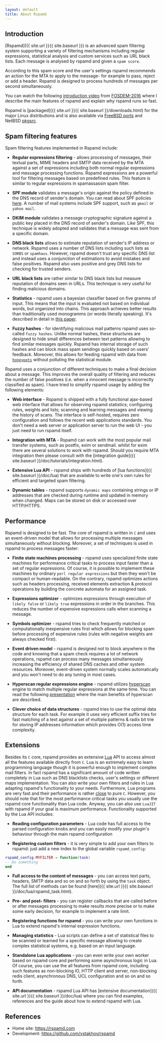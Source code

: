 ```yaml
---
layout: default
title: About Rspamd
---
```


## Introduction

[Rspamd]({{ site.url }}{{ site.baseurl }}) is an advanced spam filtering system supporting a variety of filtering mechanisms
including regular expressions, statistical analysis and custom services
such as URL black lists. Each message is analysed by rspamd and given a `spam score`.

According to this spam score and the user's settings rspamd recommends an action for
the MTA to apply to the message- for example to pass, reject or add a header.
Rspamd is designed to process hundreds of messages per second simultaneously.

You can watch the following [introduction video](https://www.youtube.com/watch?v=_fl9i-az_Q0) from [FOSDEM-2016](https://archive.fosdem.org/2016/) where I describe the main features of rspamd and explain why rspamd runs so fast.

Rspamd is [packaged]({{ site.url }}{{ site.baseurl }}/downloads.html) for the major Linux distributions and is also available via [FreeBSD ports](https://freshports.org/mail/rspamd) and NetBSD [pkgsrc](https://pkgsrc.org).

## Spam filtering features

Spam filtering features implemented in Rspamd include:

* **Regular expressions filtering** - allows processing of messages, their textual parts, MIME headers and
SMTP data received by the MTA against a set of expressions including both normal regular expressions and
message processing functions. Rspamd expressions are a powerful tool for filtering messages based on
predefined rules. This feature is similar to regular expressions in spamassassin spam filter.


* **SPF module** validates a message's origin against the policy defined in the DNS record of sender's domain. You can read
about SPF policies [here](http://www.open-spf.org/). A number of mail systems include SPF support, such as `gmail` or `yahoo mail`.


* **DKIM module** validates a message cryptographic signature against a public key placed in the DNS record of sender's domain. Like SPF,
this technique is widely adopted and validates that a message was sent from a specific domain.


* **DNS black lists** allows to estimate reputation of sender's IP address or network. Rspamd uses a number of DNS lists including such lists as
`SORBS` or `spamhaus`. However, rspamd doesn't trust any specific DNS list and instead uses a conjunction of estimations to
avoid mistakes and false positives. Rspamd also uses positive and grey DNS lists for checking for trusted senders.


* **URL black lists** are rather similar to DNS black lists but measure reputation of domains seen in URLs.
This technique is very useful for finding malicious domains.


* **Statistics** - rspamd uses a bayesian classifier based on five gramms of input. This means that the input is evaluated not based on individual
words, but organized into chains. This approach achieves better results than
traditionally used monogramms (or words literally speaking). It's described in detail in [this paper](https://web.archive.org/web/20181024182218/http://osbf-lua.luaforge.net/papers/osbf-eddc.pdf).


* **Fuzzy hashes** - for identifying malicious mail patterns rspamd uses so-called `fuzzy hashes`. Unlike normal hashes, these structures are designed to hide
small differences between text patterns allowing to find similar messages quickly. Rspamd has internal storage of such hashes and can block mass spam sendings
quickly based on users' feedback. Moreover, this allows for feeding rspamd with data from [`honeypots`](https://wikipedia.org/wiki/Honeypot_(computing)#Spam_versions)
without polluting the statistical module.

Rspamd uses a conjunction of different techniques to make a final decision about a message. This improves the overall quality of filtering and reduces the number of
false positives (i.e. when a innocent message is incorrectly classified as spam). I have tried to simplify rspamd usage by adding the following elements:

* **Web interface** - Rspamd is shipped with a fully functional ajax-based web interface that allows for observing rspamd statistics; configuring rules, weights and lists; scanning
and learning messages and viewing the history of scans. The interface is self-hosted, requires zero configuration and follows the recent web applications standards. You don't need a
web server or application server to run the web UI - you just need to run rspamd itself.

* **Integration with MTA** - Rspamd can work with the most popular mail transfer systems, such as postfix, exim or sendmail.
whilst for exim there are several solutions to work with rspamd. Should you require MTA integration then please consult with the [integration guide]({{ site.baseurl }}/doc/tutorials/integration.html).

* **Extensive Lua API** - rspamd ships with hundreds of [lua functions]({{ site.baseurl }}/doc/lua) that are available to write one's own rules for efficient and targeted spam filtering.

* **Dynamic tables** - rspamd supports `dynamic maps` containing strings or IP addresses that are checked during runtime and updated in memory when changed. Maps can be stored on disk or accessed over HTTP/HTTPS.

## Performance

Rspamd is designed to be fast. The core of rspamd is written in `C` and uses an event-driven model that allows for processing multiple messages simultaneously without blocking.
Moreover, a set of techniques is used in rspamd to process messages faster:

* **Finite state machines processing** - rspamd uses specialized finite state machines for performance critical tasks to process input faster than a set of regular expressions.
Of course, it is possible to implement these machines by ordinary `perl regular expressions` but then they won't be compact or human-readable. On the contrary, rspamd optimizes
actions such as headers processing, received elements extraction & protocol operations by building the concrete automata for an assigned task.

* **Expressions optimizer** - optimizes expressions through execution of `likely false` or `likely true` expressions in order in the branches. This reduces the number of
expensive expressions calls when scanning a message.

* **Symbols optimizer** - rspamd tries to check frequently matched or computationally inexpensive rules first which allows for blocking spam before processing of
expensive rules (rules with negative weights are always checked first).

* **Event driven model** - rspamd is designed not to block anywhere in the code and knowing that a spam check requires a lot of network operations, rspamd can process many messages
simultaneously increasing the efficiency of shared DNS caches and other system resources. Moreover, event-driven system normally scales automatically and you won't need to do any
tuning in most cases.

* **Hyperscan regular expressions engine** - rspamd utilizes [hyperscan](https://www.hyperscan.io/) engine to match multiple regular expressions at the same time. You can read the following [presentation](https://highsecure.ru/rspamd-hyperscan.pdf) where the main benefits of hyperscan are described.

* **Clever choice of data structures** - rspamd tries to use the optimal data structure for each task. For example it uses very efficient suffix tries for fast matching of a text
against a set of multiple patterns & radix bit trie for storing IP addresses information which provides O(1) access time complexity.

## Extensions

Besides its `C` core, rspamd provides an extensive [Lua](https://www.lua.org) API to access almost all the features available directly from `C`. Lua is an extremely easy
to learn programming language though it is powerful enough to implement complex mail filters. In fact rspamd has a significant amount of code written completely in Lua such as
DNS blacklists checks, user's settings or different maps implementation. You can also write your own filters and rules in Lua adapting rspamd's functionality to your needs.
Furthermore, Lua programs are very fast and their performance is rather [close](https://attractivechaos.github.io/plb/) to pure `C`. However, you should note that for the most
performance critical tasks you usually use the rspamd core functionality than Lua code. Anyway, you can also use `LuaJIT` with rspamd if your goal is maximum performance.
Functionality supported by the Lua API includes:

* **Reading configuration parameters** - Lua code has full access to the parsed configuration knobs and you can easily modify your plugin's behaviour through the main
rspamd configuration

* **Registering custom filters** - it is very simple to add your own filters to rspamd: just add a new index to the global variable `rspamd_config`:

~~~lua
rspamd_config.MYFILTER = function(task)
-- Do something
end
~~~

* **Full access to the content of messages** - you can access text parts, headers, SMTP data and so on and so forth by using the `task` object. The full list of methods can be found
[here]({{ site.url }}{{ site.baseurl }}/doc/lua/rspamd_task.html).


* **Pre- and post- filters** - you can register callbacks that are called before or after messages processing to make results more precise or to make some early decision,
for example to implement a rate limit.

* **Registering functions for rspamd** - you can write your own functions in Lua to extend rspamd's internal expression functions.

* **Managing statistics** - Lua scripts can define a set of statistical files to be scanned or learned for a specific message allowing to create complex
statistical systems, e.g. based on an input language.

* **Standalone Lua applications** - you can even write your own worker based on rspamd core and performing some asynchronous logic in Lua. Of course, you can use the
all features from rspamd core, including such features as non-blocking IO, HTTP client and server, non-blocking redis client, asynchronous DNS, UCL configuration and so on
and so forth.

* **API documentation** - rspamd Lua API has [extensive documentation]({{ site.url }}{{ site.baseurl }}/doc/lua) where you can find examples, references and the guide about how to extend
rspamd with Lua.


## References

* Home site: <https://rspamd.com>
* Development: <https://github.com/vstakhov/rspamd>
